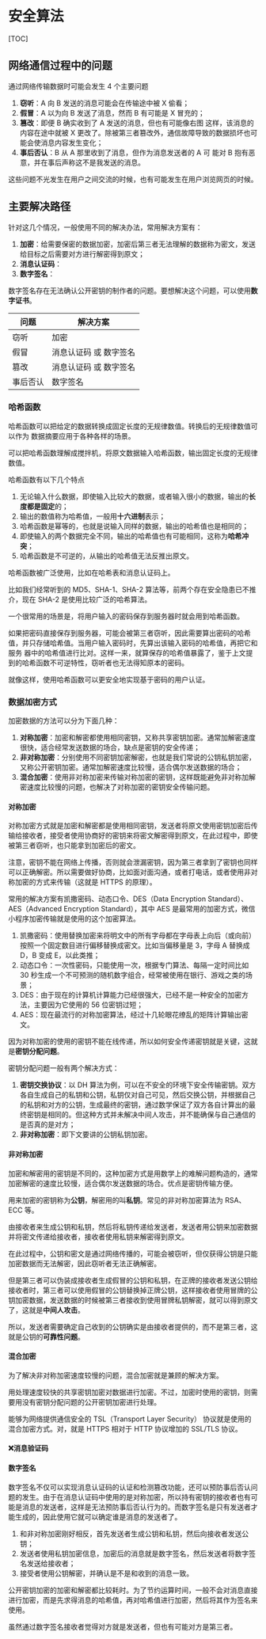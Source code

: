 # 安全算法

[TOC]



## 网络通信过程中的问题

通过网络传输数据时可能会发生 4 个主要问题

1. **窃听**：A 向 B 发送的消息可能会在传输途中被 X 偷看；
2. **假冒**：A 以为向 B 发送了消息，然而 B 有可能是 X 冒充的；
3. **篡改**：即便 B 确实收到了 A 发送的消息，但也有可能像右图 这样，该消息的内容在途中就被 X 更改了。除被第三者篡改外，通信故障导致的数据损坏也可能会使消息内容发生变化；
4. **事后否认**：B 从 A 那里收到了消息，但作为消息发送者的 A 可 能对 B 抱有恶意，并在事后声称这不是我发送的消息。

这些问题不光发生在用户之间交流的时候，也有可能发生在用户浏览网页的时候。

## 主要解决路径

针对这几个情况，一般使用不同的解决办法，常用解决方案有：

1. **加密**：给需要保密的数据加密，加密后第三者无法理解的数据称为密文，发送给目标之后需要对方进行解密得到原文；
2. **消息认证码**：
3. **数字签名**：

数字签名存在无法确认公开密钥的制作者的问题。要想解决这个问题，可以使用**数字证书**。

| 问题     | 解决方案               |
| -------- | ---------------------- |
| 窃听     | 加密                   |
| 假冒     | 消息认证码 或 数字签名 |
| 篡改     | 消息认证码 或 数字签名 |
| 事后否认 | 数字签名               |

### 哈希函数

哈希函数可以把给定的数据转换成固定长度的无规律数值。转换后的无规律数值可以作为 数据摘要应用于各种各样的场景。

可以把哈希函数理解成搅拌机，将原文数据输入哈希函数，输出固定长度的无规律数值。

哈希函数有以下几个特点

1. 无论输入什么数据，即使输入比较大的数据，或者输入很小的数据，输出的**长度都是固定**的；
2. 输出的数值称为哈希值，一般用**十六进制**表示；
3. 哈希函数是幂等的，也就是说输入同样的数据，输出的哈希值也是相同的；
4. 即使输入的两个数据完全不同，输出的哈希值也有可能相同，这称为**哈希冲突**；
5. 哈希函数是不可逆的，从输出的哈希值无法反推出原文。

哈希函数被广泛使用，比如在哈希表和消息认证码上。

比如我们经常听到的 MD5、SHA-1、SHA-2 算法等，前两个存在安全隐患已不推介，现在 SHA-2 是使用比较广泛的哈希算法。

一个很常用的场景是，将用户输入的密码保存到服务器时就会用到哈希函数。

如果把密码直接保存到服务器，可能会被第三者窃听，因此需要算出密码的哈希值，并只存储哈希值。当用户输入密码时，先算出该输入密码的哈希值，再把它和服务 器中的哈希值进行比对。这样一来，就算保存的哈希值暴露了，鉴于上文提到的哈希函数不可逆特性，窃听者也无法得知原本的密码。

就像这样，使用哈希函数可以更安全地实现基于密码的用户认证。

### 数据加密方式

加密数据的方法可以分为下面几种：

1. **对称加密**：加密和解密都使用相同密钥，又称共享密钥加密。通常加解密速度很快，适合经常发送数据的场合，缺点是密钥的安全传递；
2. **非对称加密**：分别使用不同密钥加密解密，也就是我们常说的公钥私钥加密，又称公开密钥加密。通常加解密速度比较慢，适合偶尔发送数据的场合；
3. **混合加密**：使用非对称加密来传输对称加密的密钥，这样既能避免非对称加解密速度比较慢的问题，也解决了对称加密的密钥安全传输问题。

#### 对称加密

对称加密方式就是加密和解密都是使用相同密钥，发送者将原文使用密钥加密后传输给接收者，接受者使用协商好的密钥来将密文解密得到原文，在此过程中，即使被第三者窃听，也只能拿到加密后的密文。

注意，密钥不能在网络上传播，否则就会泄漏密钥，因为第三者拿到了密钥也同样可以正确解密。所以需要做好协商，比如面对面沟通，或者打电话，或者使用非对称加密的方式来传输（这就是 HTTPS 的原理）。

常用的解决方案有凯撒密码、动态口令、DES（Data Encryption Standard）、AES（Advanced Encryption Standard），其中 AES 是最常用的加密方式，微信小程序加密传输就是使用的这个加密算法。

1. 凯撒密码：使用替换加密来将明文中的所有字母都在字母表上向后（或向前）按照一个固定数目进行偏移替换成密文。比如当偏移量是 3，字母 A 替换成 D，B 变成 E，以此类推；
2. 动态口令：一次性密码，只能使用一次，根据专门算法、每隔一定时间比如 30 秒生成一个不可预测的随机数字组合，经常被使用在银行、游戏之类的场景；
3. DES：由于现在的计算机计算能力已经很强大，已经不是一种安全的加密方法，主要因为它使用的 56 位密钥过短；
4. AES：现在最流行的对称加密算法，经过十几轮眼花缭乱的矩阵计算输出密文。

因为对称加密的使用的密钥不能在线传递，所以如何安全传递密钥就是关键，这就是**密钥分配问题**。

密钥分配问题一般有两个解决方式：

1. **密钥交换协议**：以 DH 算法为例，可以在不安全的环境下安全传输密钥。双方各自生成自己的私钥和公钥，私钥仅对自己可见，然后交换公钥，并根据自己的私钥和对方的公钥，生成最终的密钥，通过数学保证了双方各自计算出的最终密钥是相同的。但这种方式并未解决中间人攻击，并不能确保与自己通信的是否真的是对方；
2. **非对称加密**：即下文要讲的公钥私钥加密。

#### 非对称加密

加密和解密用的密钥是不同的，这种加密方式是用数学上的难解问题构造的，通常加密解密的速度比较慢，适合偶尔发送数据的场合。优点是密钥传输方便。

用来加密的密钥称为**公钥**，解密用的叫**私钥**。常见的非对称加密算法为 RSA、ECC 等。

由接收者来生成公钥和私钥，然后将私钥传递给发送者，发送者用公钥来加密数据并将密文传递给接收者，接收者使用私钥来解密得到原文。

在此过程中，公钥和密文是通过网络传播的，可能会被窃听，但仅获得公钥是只能加密数据而无法解密，因此窃听者无法正确解密。

但是第三者可以伪装成接收者生成假冒的公钥和私钥，在正牌的接收者发送公钥给接收者时，第三者可以使用假冒的公钥替换掉正牌公钥，这样接收者使用冒牌的公钥加密数据，发送数据的时候被第三者接收到使用冒牌私钥解密，就可以得到原文了，这就是**中间人攻击**。

所以，发送者需要确定自己收到的公钥确实是由接收者提供的，而不是第三者，这就是公钥的**可靠性问题**。

#### 混合加密

为了解决非对称加密速度较慢的问题，混合加密就是兼顾的解决方案。

用处理速度较快的共享密钥加密对数据进行加密。不过，加密时使用的密钥，则需要用没有密钥分配问题的公开密钥加密进行处理。

能够为网络提供通信安全的 TSL（Transport Layer Security） 协议就是使用的混合加密方式。对，就是 HTTPS 相对于 HTTP 协议增加的 SSL/TLS 协议。

#### ❌消息验证码

#### 数字签名

数字签名不仅可以实现消息认证码的认证和检测篡改功能，还可以预防事后否认问题的发生。由于在消息认证码中使用的是对称加密，所以持有密钥的接收者也有可能是消息的发送者，这样是无法预防事后否认行为的。而数字签名是只有发送者才能生成的，因此使用它就可以确定谁是消息的发送者了。

1. 和非对称加密刚好相反，首先发送者生成公钥和私钥，然后向接收者发送公钥；
2. 发送者使用私钥加密信息，加密后的消息就是数字签名，然后发送者将数字签名发送给接收者；
3. 接受者使用公钥解密，并确认是不是和收到的消息一致。

公开密钥加密的加密和解密都比较耗时。为了节约运算时间，一般不会对消息直接进行加密，而是先求得消息的哈希值，再对哈希值进行加密，然后将其作为签名来使用。

虽然通过数字签名接收者觉得对方就是发送者，但也有可能对方是第三者。
